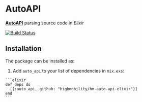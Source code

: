 # AutoAPI

[**AutoAPI**](https://developers.high-mobility.com/resources/documentation/auto-api/api-structure/tutorial/) parsing source code in *Elixir*
  

[![Build Status](https://travis-ci.org/highmobility/hm-auto-api-elixir.svg?branch=master)](https://travis-ci.org/highmobility/hm-auto-api-elixir)

## Installation

The package can be installed as:

  1. Add `auto_api` to your list of dependencies in `mix.exs`:

    ```elixir
    def deps do
      [{:auto_api, github: "highmobility/hm-auto-api-elixir"}]
    end
    ```


